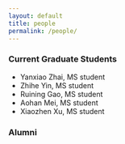 ```yaml
---
layout: default
title: people
permalink: /people/
---
```


### Current Graduate Students

- Yanxiao Zhai, MS student
- Zhihe Yin, MS student
- Ruining Gao, MS student
- Aohan Mei, MS student
- Xiaozhen Xu, MS student

### Alumni
